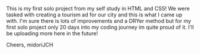 This is my first solo project from my self study in HTML and CSS! We were tasked with creating a tourism ad for our city and this is what I came up with. 
I'm sure there is lots of improvements and a DRYer method but for my first solo project only 20 days into my coding journey im quite proud of it.
I'll be uploading more here in the future!

Cheers,
midoriJCH
